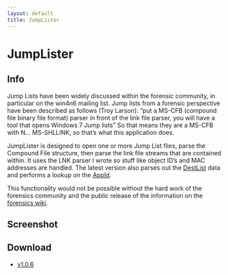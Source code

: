 ```yaml
---
layout: default
title: JumpLister
---
```


# JumpLister #

## Info ##

Jump Lists have been widely discussed within the forensic community, in particular on the win4n6 mailing list. Jump lists from a forensic perspective have been described as follows (Troy Larson): “put a MS-CFB (compound file binary file format) parser in front of the link file parser, you will have a tool that opens Windows 7 Jump lists” So that means they are a MS-CFB with N... MS-SHLLINK, so that’s what this application does. 

JumpLister is designed to open one or more Jump List files, parse the Compound File structure, then parse the link file streams that are contained within. It uses the LNK parser I wrote so stuff like object ID’s and MAC addresses are handled. The latest version also parses out the [DestList](http://www.forensicswiki.org/wiki/Jump_Lists) data and performs a lookup on the [AppId](http://www.forensicswiki.org/wiki/List_of_Jump_List_IDs). 

This functionality would not be possible without the hard work of the forensics community and the public release of the information on the [forensics wiki](http://www.forensicswiki.org/wiki/Jump_Lists). 

## Screenshot ##

## Download ##

- [v1.0.6](/downloads/JumpLister.v.1.0.6.zip)
